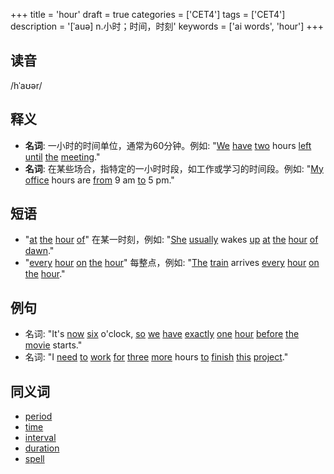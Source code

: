 +++
title = 'hour'
draft = true
categories = ['CET4']
tags = ['CET4']
description = '[ˈauə] n.小时；时间，时刻'
keywords = ['ai words', 'hour']
+++

## 读音
/hˈaʊər/

## 释义
- **名词**: 一小时的时间单位，通常为60分钟。例如: "[We](/post/we/) [have](/post/have/) [two](/post/two/) hours [left](/post/left/) [until](/post/until/) [the](/post/the/) [meeting](/post/meeting/)."
- **名词**: 在某些场合，指特定的一小时时段，如工作或学习的时间段。例如: "[My](/post/my/) [office](/post/office/) hours are [from](/post/from/) 9 am [to](/post/to/) 5 pm."

## 短语
- "[at](/post/at/) [the](/post/the/) [hour](/post/hour/) [of](/post/of/)" 在某一时刻，例如: "[She](/post/she/) [usually](/post/usually/) wakes [up](/post/up/) [at](/post/at/) [the](/post/the/) [hour](/post/hour/) [of](/post/of/) [dawn](/post/dawn/)."
- "[every](/post/every/) [hour](/post/hour/) [on](/post/on/) [the](/post/the/) [hour](/post/hour/)" 每整点，例如: "[The](/post/the/) [train](/post/train/) arrives [every](/post/every/) [hour](/post/hour/) [on](/post/on/) [the](/post/the/) [hour](/post/hour/)."

## 例句
- 名词: "It's [now](/post/now/) [six](/post/six/) o'clock, [so](/post/so/) [we](/post/we/) [have](/post/have/) [exactly](/post/exactly/) [one](/post/one/) [hour](/post/hour/) [before](/post/before/) [the](/post/the/) [movie](/post/movie/) starts."
- 名词: "I [need](/post/need/) [to](/post/to/) [work](/post/work/) [for](/post/for/) [three](/post/three/) [more](/post/more/) hours [to](/post/to/) [finish](/post/finish/) [this](/post/this/) [project](/post/project/)."

## 同义词
- [period](/post/period/)
- [time](/post/time/)
- [interval](/post/interval/)
- [duration](/post/duration/)
- [spell](/post/spell/)
